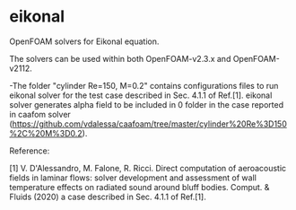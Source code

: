 # eikonal

OpenFOAM solvers for Eikonal equation.

The solvers can be used within both OpenFOAM-v2.3.x and OpenFOAM-v2112.

-The folder "cylinder Re=150, M=0.2" contains configurations files to run eikonal solver for the test
case described in Sec. 4.1.1 of Ref.[1]. eikonal solver generates alpha field to be included in 0 folder
in the case reported in caafom solver (https://github.com/vdalessa/caafoam/tree/master/cylinder%20Re%3D150%2C%20M%3D0.2).

Reference:

[1] V. D'Alessandro, M. Falone, R. Ricci. Direct computation of aeroacoustic fields in laminar flows: solver development and assessment of wall temperature effects on radiated sound around bluff bodies. Comput. & Fluids (2020) a case described in Sec. 4.1.1 of Ref.[1].
